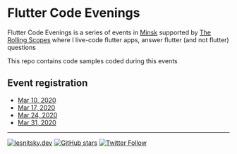 # Flutter Code Evenings

Flutter Code Evenings is a series of events in [Minsk](https://www.google.com/maps/place/%D0%9C%D0%B8%D0%BD%D1%81%D0%BA/@53.8847608,27.4532855,11z/data=!3m1!4b1!4m5!3m4!1s0x46dbcfd35b1e6ad3:0xb61b853ddb570d9!8m2!3d53.9006011!4d27.558972) supported by [The Rolling Scopes](https://rollingscopes.com) where I live-code flutter apps, answer flutter (and not flutter) questions

This repo contains code samples coded during this events

## Event registration

- [Mar 10, 2020](https://community-z.com/events/flutter-2)
- [Mar 17, 2020](https://community-z.com/events/flutter-3)
- [Mar 24, 2020](https://community-z.com/events/flutter-4)
- [Mar 31, 2020](https://community-z.com/events/flutter-5)

---

[![lesnitsky.dev](https://lesnitsky.dev/icons/shield.svg?hash=42)](https://lesnitsky.dev?utm_source=flutter_localstroage)
[![GitHub stars](https://img.shields.io/github/stars/lesnitsky/flutter_code_evenings.svg?style=social)](https://github.com/lesnitsky/flutter_code_evenings)
[![Twitter Follow](https://img.shields.io/twitter/follow/lesnitsky_dev.svg?label=Follow%20me&style=social)](https://twitter.com/lesnitsky_dev)
